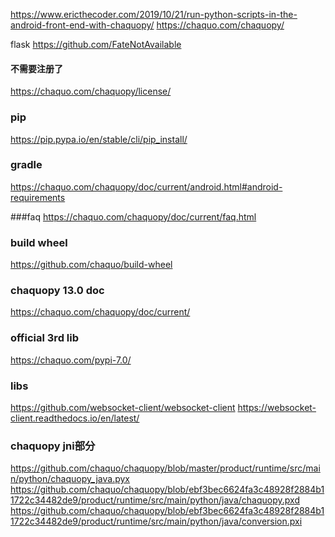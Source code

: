 https://www.ericthecoder.com/2019/10/21/run-python-scripts-in-the-android-front-end-with-chaquopy/
https://chaquo.com/chaquopy/

flask
https://github.com/FateNotAvailable

#### 不需要注册了
https://chaquo.com/chaquopy/license/

### pip
https://pip.pypa.io/en/stable/cli/pip_install/

### gradle
https://chaquo.com/chaquopy/doc/current/android.html#android-requirements

###faq
https://chaquo.com/chaquopy/doc/current/faq.html

### build wheel
https://github.com/chaquo/build-wheel

### chaquopy 13.0 doc
https://chaquo.com/chaquopy/doc/current/

### official 3rd lib
https://chaquo.com/pypi-7.0/

### libs
https://github.com/websocket-client/websocket-client
https://websocket-client.readthedocs.io/en/latest/


### chaquopy jni部分
https://github.com/chaquo/chaquopy/blob/master/product/runtime/src/main/python/chaquopy_java.pyx
https://github.com/chaquo/chaquopy/blob/ebf3bec6624fa3c48928f2884b11722c34482de9/product/runtime/src/main/python/java/chaquopy.pxd
https://github.com/chaquo/chaquopy/blob/ebf3bec6624fa3c48928f2884b11722c34482de9/product/runtime/src/main/python/java/conversion.pxi
